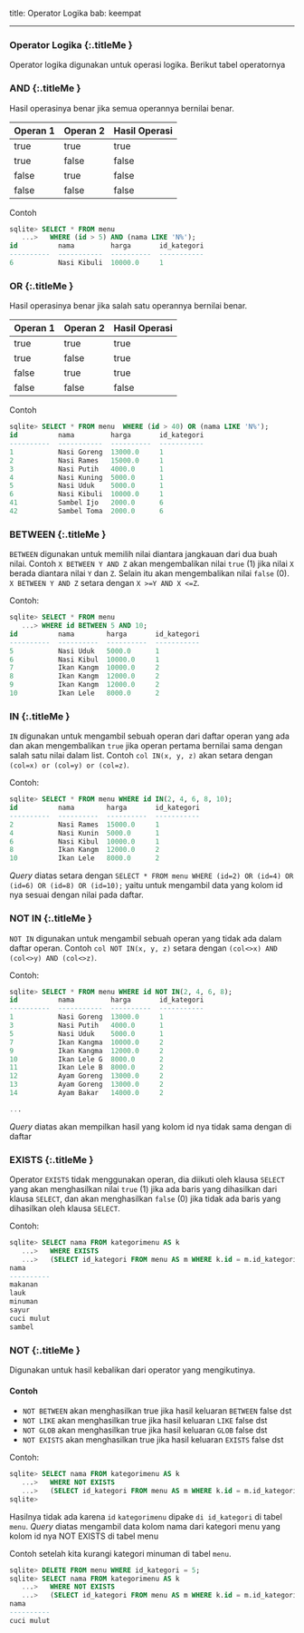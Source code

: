 title: Operator Logika
bab: keempat

---


### <i class="fa fa-info-circle"></i> Operator Logika {:.titleMe }

Operator logika digunakan untuk operasi logika. Berikut tabel operatornya

### <i class="fa fa-code"></i> AND {:.titleMe }

Hasil operasinya benar jika semua operannya bernilai benar.

| Operan 1 | Operan 2 | Hasil Operasi |
|----------|----------|---------------|
| true   | true   | true        |
| true   | false  | false       |
| false  | true   | false       |
| false  | false  | false       |

Contoh
```sql
sqlite> SELECT * FROM menu
   ...>   WHERE (id > 5) AND (nama LIKE 'N%');
id          nama         harga       id_kategori
----------  -----------  ----------  -----------
6           Nasi Kibuli  10000.0     1
```


### <i class="fa fa-code"></i> OR {:.titleMe }

Hasil operasinya benar jika salah satu operannya bernilai benar.

| Operan 1 | Operan 2 | Hasil Operasi |
|----------|----------|---------------|
| true   | true   | true        |
| true   | false  | true       |
| false  | true   | true       |
| false  | false  | false       |

Contoh
```sql
sqlite> SELECT * FROM menu  WHERE (id > 40) OR (nama LIKE 'N%');
id          nama         harga       id_kategori
----------  -----------  ----------  -----------
1           Nasi Goreng  13000.0     1          
2           Nasi Rames   15000.0     1          
3           Nasi Putih   4000.0      1          
4           Nasi Kuning  5000.0      1          
5           Nasi Uduk    5000.0      1          
6           Nasi Kibuli  10000.0     1          
41          Sambel Ijo   2000.0      6          
42          Sambel Toma  2000.0      6 
```

### <i class="fa fa-code"></i> BETWEEN {:.titleMe }

`BETWEEN` digunakan untuk memilih nilai diantara jangkauan dari dua buah nilai. 
Contoh `X BETWEEN Y AND Z` akan mengembalikan nilai `true` (1) jika nilai `X` berada diantara nilai `Y` dan `Z`.
Selain itu akan mengembalikan nilai `false` (0).
`X BETWEEN Y AND Z` setara dengan `X >=Y AND X <=Z`.

Contoh:
```sql
sqlite> SELECT * FROM menu
   ...> WHERE id BETWEEN 5 AND 10;
id          nama        harga       id_kategori
----------  ----------  ----------  -----------
5           Nasi Uduk   5000.0      1          
6           Nasi Kibul  10000.0     1          
7           Ikan Kangm  10000.0     2          
8           Ikan Kangm  12000.0     2          
9           Ikan Kangm  12000.0     2          
10          Ikan Lele   8000.0      2
```


### <i class="fa fa-code"></i> IN {:.titleMe }

`IN` digunakan untuk mengambil sebuah operan dari daftar operan yang ada dan akan mengembalikan `true` jika operan pertama bernilai sama dengan salah satu nilai dalam list.
Contoh `col IN(x, y, z)` akan setara dengan `(col=x) or (col=y) or (col=z)`.

Contoh:
```sql
sqlite> SELECT * FROM menu WHERE id IN(2, 4, 6, 8, 10);
id          nama        harga       id_kategori
----------  ----------  ----------  -----------
2           Nasi Rames  15000.0     1          
4           Nasi Kunin  5000.0      1          
6           Nasi Kibul  10000.0     1          
8           Ikan Kangm  12000.0     2          
10          Ikan Lele   8000.0      2 
```

_Query_ diatas setara dengan `SELECT * FROM menu WHERE (id=2) OR (id=4) OR (id=6) OR (id=8) OR (id=10);` yaitu untuk mengambil data yang kolom id nya sesuai dengan nilai pada daftar.


### <i class="fa fa-code"></i> NOT IN {:.titleMe }

`NOT IN` digunakan untuk mengambil sebuah operan yang tidak ada dalam daftar operan.
Contoh `col NOT IN(x, y, z)` setara dengan `(col<>x) AND (col<>y) AND (col<>z)`.

Contoh:
```sql
sqlite> SELECT * FROM menu WHERE id NOT IN(2, 4, 6, 8);
id          nama         harga       id_kategori
----------  -----------  ----------  -----------
1           Nasi Goreng  13000.0     1          
3           Nasi Putih   4000.0      1          
5           Nasi Uduk    5000.0      1          
7           Ikan Kangma  10000.0     2          
9           Ikan Kangma  12000.0     2          
10          Ikan Lele G  8000.0      2          
11          Ikan Lele B  8000.0      2          
12          Ayam Goreng  13000.0     2          
13          Ayam Goreng  13000.0     2          
14          Ayam Bakar   14000.0     2

...

```

_Query_ diatas akan mempilkan hasil yang kolom id nya tidak sama dengan di daftar

### <i class="fa fa-code"></i> EXISTS {:.titleMe }

Operator `EXISTS` tidak menggunakan operan, dia diikuti oleh klausa `SELECT` yang akan menghasilkan nilai `true` (1) jika ada baris yang dihasilkan dari klausa `SELECT`, dan akan menghasilkan `false` (0) jika tidak ada baris yang dihasilkan oleh klausa `SELECT`.

Contoh:
```sql
sqlite> SELECT nama FROM kategorimenu AS k
   ...>   WHERE EXISTS
   ...>   (SELECT id_kategori FROM menu AS m WHERE k.id = m.id_kategori);
nama      
----------
makanan   
lauk      
minuman   
sayur     
cuci mulut
sambel
```


### <i class="fa fa-code"></i> NOT {:.titleMe }

Digunakan untuk hasil kebalikan dari operator yang mengikutinya.

#### Contoh

- `NOT BETWEEN` akan menghasilkan true jika hasil keluaran `BETWEEN` false dst
- `NOT LIKE` akan menghasilkan true jika hasil keluaran `LIKE` false dst
- `NOT GLOB` akan menghasilkan true jika hasil keluaran `GLOB` false dst
- `NOT EXISTS` akan menghasilkan true jika hasil keluaran `EXISTS` false dst

Contoh:
```sql
sqlite> SELECT nama FROM kategorimenu AS k
   ...>   WHERE NOT EXISTS
   ...>   (SELECT id_kategori FROM menu AS m WHERE k.id = m.id_kategori);
sqlite> 
```

Hasilnya tidak ada karena `id` `kategorimenu` dipake `di id_kategori` di tabel `menu`.
_Query_ diatas mengambil data kolom nama dari kategori menu yang kolom id nya NOT EXISTS di tabel menu

Contoh setelah kita kurangi kategori minuman di tabel `menu`.
```sql
sqlite> DELETE FROM menu WHERE id_kategori = 5;
sqlite> SELECT nama FROM kategorimenu AS k
   ...>   WHERE NOT EXISTS
   ...>   (SELECT id_kategori FROM menu AS m WHERE k.id = m.id_kategori);
nama      
----------
cuci mulut
```
